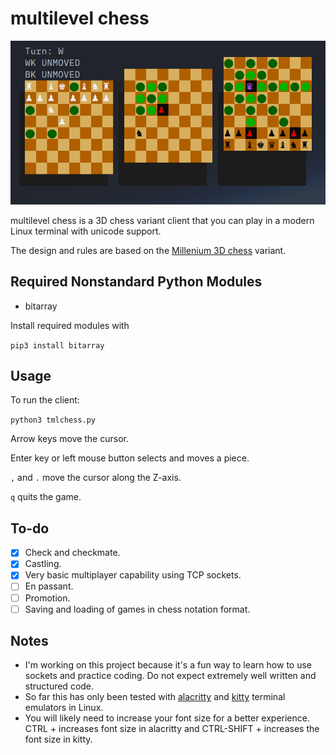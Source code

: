 # multilevel chess

![Alt text](tmlchess_example.png?raw=true "Example Game")

multilevel chess is a 3D chess variant client that you can play in a modern Linux terminal with unicode support.

The design and rules are based on the [Millenium 3D chess](https://en.wikipedia.org/wiki/Millennium_3D_chess) variant.

## Required Nonstandard Python Modules
* bitarray

Install required modules with

`pip3 install bitarray`

## Usage
To run the client:

`python3 tmlchess.py`

Arrow keys move the cursor.

Enter key or left mouse button selects and moves a piece.

`,` and `.` move the cursor along the Z-axis.

`q` quits the game.

## To-do
- [x] Check and checkmate.
- [x] Castling.
- [x] Very basic multiplayer capability using TCP sockets.
- [ ] En passant.
- [ ] Promotion.
- [ ] Saving and loading of games in chess notation format.

## Notes
* I'm working on this project because it's a fun way to learn how to use sockets and practice coding. Do not expect extremely well written and structured code.
* So far this has only been tested with [alacritty](https://github.com/alacritty/alacritty) and [kitty](https://github.com/kovidgoyal/kitty) terminal emulators in Linux.
* You will likely need to increase your font size for a better experience. CTRL + increases font size in alacritty and CTRL-SHIFT + increases the font size in kitty.
